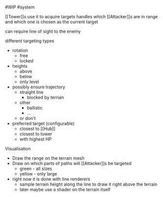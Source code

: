 #WIP 
#system 

[[Tower]]s use it to acquire targets
handles which [[Attacker]]s are in range and which one is chosen as the current target 

can require line of sight to the enemy

different targeting types 
- rotation
    - free
    - locked
- heights
    - above
    - below
    - only level
- possibly ensure trajectory
    - straight line 
        - blocked by terrian
    - other  
        - ballistic
        - ...
    - or don't
- preferred target (configurable)
    - closest to [[Hub]]
    - closest to tower
    - with highest HP


Visualisation
- Draw the range on the terrain mesh
- Draw on which parts of paths will [[Attacker]]s be targeted
    - green - all sizes
    - yellow - only large 
- right now it is done with line renderers
    - sample terrain height along the line to draw it right above the terrain
    - later maybe use a shader on the terrain itself